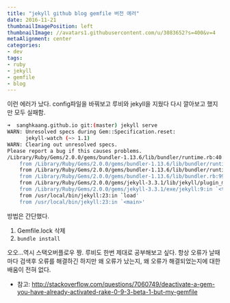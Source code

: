 ```yaml
---
title: "jekyll github blog gemfile 버전 에러"
date: 2016-11-21
thumbnailImagePosition: left
thumbnailImage: //avatars1.githubusercontent.com/u/3083652?s=400&v=4
metaAlignment: center
categories:
- dev
tags:
- ruby
- jekyll
- gemfile
- blog
---
```


이런 에러가 났다. config파일을 바꿔보고 루비와 jekyll을 지웠다 다시 깔아보고 했지만 모두 실패함.
<!--more-->
```bash
➜  sanghkaang.github.io git:(master) jekyll serve
WARN: Unresolved specs during Gem::Specification.reset:
      jekyll-watch (~> 1.1)
WARN: Clearing out unresolved specs.
Please report a bug if this causes problems.
/Library/Ruby/Gems/2.0.0/gems/bundler-1.13.6/lib/bundler/runtime.rb:40:in `block in setup': You have already activated addressable 2.5.0, but your Gemfile requires addressable 2.4.0. Prepending `bundle exec` to your command may solve this. (Gem::LoadError)
	from /Library/Ruby/Gems/2.0.0/gems/bundler-1.13.6/lib/bundler/runtime.rb:25:in `map'
	from /Library/Ruby/Gems/2.0.0/gems/bundler-1.13.6/lib/bundler/runtime.rb:25:in `setup'
	from /Library/Ruby/Gems/2.0.0/gems/bundler-1.13.6/lib/bundler.rb:99:in `setup'
	from /Library/Ruby/Gems/2.0.0/gems/jekyll-3.3.1/lib/jekyll/plugin_manager.rb:36:in `require_from_bundler'
	from /Library/Ruby/Gems/2.0.0/gems/jekyll-3.3.1/exe/jekyll:9:in `<top (required)>'
	from /usr/local/bin/jekyll:23:in `load'
	from /usr/local/bin/jekyll:23:in `<main>'
```


방법은 간단했다.

1. Gemfile.lock 삭제
2. ```bundle install```

오오...역시 스택오버플로우 짱. 루비도 한번 제대로 공부해보고 싶다. 항상 오류가 날때마다 검색후 오류를 해결하긴 하지만 왜 오류가 났는지, 왜 오류가 해결되었는지에 대한 배움이 전혀 없다.

- 참고: http://stackoverflow.com/questions/7060749/deactivate-a-gem-you-have-already-activated-rake-0-9-3-beta-1-but-my-gemfile
